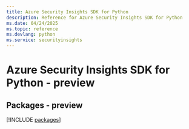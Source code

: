 ```yaml
---
title: Azure Security Insights SDK for Python
description: Reference for Azure Security Insights SDK for Python
ms.date: 04/24/2025
ms.topic: reference
ms.devlang: python
ms.service: securityinsights
---
```

# Azure Security Insights SDK for Python - preview
## Packages - preview
[!INCLUDE [packages](security-insights-index.md)]